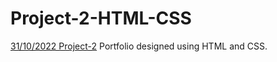 # Project-2-HTML-CSS
[31/10/2022 Project-2](https://miro.com/app/board/uXjVPJLa3r8=/)
Portfolio designed using HTML and CSS.

